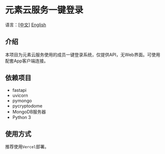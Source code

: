 # 元素云服务一键登录
语言：[[中文](README-zh.md)] [English](#)

## 介绍
本项目为元素云服务使用的成员一键登录系统，仅提供API，无Web界面。可使用配套App客户端连接。

## 依赖项目
- fastapi
- uvicorn
- pymongo
- pycryptodome
- MongoDB服务器
- Python 3

## 使用方式
推荐使用`Vercel`部署。